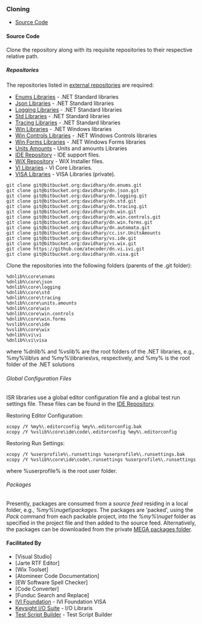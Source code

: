 ### Cloning

* [Source Code](#Source-Code)

<a name="Source-Code"></a>
#### Source Code
Clone the repository along with its requisite repositories to their respective relative path.

##### Repositories
The repositories listed in [external repositories] are required:
* [Enums Libraries] - .NET Standard libraries
* [Json Libraries] - .NET Standard libraries
* [Logging Libraries] - .NET Standard libraries
* [Std Libraries] - .NET Standard libraries
* [Tracing Libraries] - .NET Standard libraries
* [Win Libraries] - .NET Windows libraries
* [Win Controls Libraries] - .NET Windows Controls libraries
* [Win Forms Libraries] - .NET Windows Forms libraries
* [Units Amounts] - Units and amounts Libraries
* [IDE Repository] - IDE support files.
* [WiX Repository] - WiX Installer files.
* [VI Libraries] - VI Core Libraries.
* [VISA Libraries] - VISA  Libraries (private).

```
git clone git@bitbucket.org:davidhary/dn.enums.git
git clone git@bitbucket.org:davidhary/dn.json.git
git clone git@bitbucket.org:davidhary/dn.logging.git
git clone git@bitbucket.org:davidhary/dn.std.git
git clone git@bitbucket.org:davidhary/dn.tracing.git
git clone git@bitbucket.org:davidhary/dn.win.git
git clone git@bitbucket.org:davidhary/dn.win.controls.git
git clone git@bitbucket.org:davidhary/dn.win.forms.git
git clone git@bitbucket.org:davidhary/dn.automata.git
git clone git@bitbucket.org:davidhary/cc.isr.UnitsAmounts
git clone git@bitbucket.org:davidhary/vs.ide.git
git clone git@bitbucket.org:davidhary/vs.wix.git
git clone https://github.com/atecoder/dn.vi.ivi.git
git clone git@bitbucket.org:davidhary/dn.visa.git
```

Clone the repositories into the following folders (parents of the .git folder):
```
%dnlib%\core\enums
%dnlib%\core\json
%dnlib%\core\logging
%dnlib%\core\std
%dnlib%\core\tracing
%dnlib%\core\units.amounts
%dnlib%\core\win
%dnlib%\core\win.controls
%dnlib%\core\win.forms
%vslib%\core\ide
%vslib%\core\wix
%dnlib%\vi\vi
%dnlib%\vi\visa
```
where %dnlib% and %vslib% are  the root folders of the .NET libraries, e.g., %my%\lib\vs 
and %my%\libraries\vs, respectively, and %my% is the root folder of the .NET solutions

###### Global Configuration Files
ISR libraries use a global editor configuration file and a global test run settings file. 
These files can be found in the [IDE Repository].

Restoring Editor Configuration:
```
xcopy /Y %my%\.editorconfig %my%\.editorconfig.bak
xcopy /Y %vslib%\core\ide\code\.editorconfig %my%\.editorconfig
```

Restoring Run Settings:
```
xcopy /Y %userprofile%\.runsettings %userprofile%\.runsettings.bak
xcopy /Y %vslib%\core\ide\code\.runsettings %userprofile%\.runsettings
```
where %userprofile% is the root user folder.

###### Packages
Presently, packages are consumed from a _source feed_ residing in a local folder, e.g., _%my%\nuget\packages_. 
The packages are 'packed', using the _Pack_ command from each packable project,
into the _%my%\nuget_ folder as specified in the project file and then
added to the source feed. Alternatively, the packages can be downloaded from the 
private [MEGA packages folder].

<a name="FacilitatedBy"></a>
#### Facilitated By
* [Visual Studio]
* [Jarte RTF Editor]
* [Wix Toolset]
* [Atomineer Code Documentation]
* [EW Software Spell Checker]
* [Code Converter]
* [Funduc Search and Replace]
* [IVI Foundation] - IVI Foundation VISA
* [Keysight I/O Suite] - I/O Libraris
* [Test Script Builder] - Test Script Builder


[MEGA packages folder]: https://mega.nz/folder/KEcVxC5a#GYnmvMcwP4yI4tsocD31Pg
[Enums Libraries]: https://bitbucket.org/davidhary/dn.enums
[Json Libraries]: https://bitbucket.org/davidhary/dn.json
[Logging Libraries]: https://bitbucket.org/davidhary/dn.logging
[Std Libraries]: https://bitbucket.org/davidhary/dn.std
[Tracing Libraries]: https://bitbucket.org/davidhary/dn.tracing
[Win Libraries]: https://bitbucket.org/davidhary/dn.win
[Win Controls Libraries]: https://bitbucket.org/davidhary/dn.win.controls
[Win Forms Libraries]: https://bitbucket.org/davidhary/dn.win.forms
[Units Amounts]: https://www.github.com/atrcoder/units-amounts
[VI Libraries]: https://www.github.com/atecoder/dn.vi.ivi
[VISA Libraries]: https://www.bitbucket.org/davidhary/dn.visa
[TSP Support Framework]: https://www.github.com/atecoder/tsp.1.core
[TSP TTM Framework]: https://www.github.com/atecoder/tsp.1.ttm
[TSP Support Framework]: https://www.github.com/atecoder/tsp.1.core

[IVI Foundation]: https://www.ivifoundation.org
[IVI Foundation]: http://www.ivifoundation.org
[Keysight I/O Suite]: https://www.keysight.com/en/pd-1985909/io-libraries-suite
[NI VISA]: https://www.ni.com/en-us/support/downloads/drivers/download.ni-visa.html#346210
[Test Script Builder]: https://www.tek.com/keithley-test-script-builder
[Microsoft .NET Framework]: https://dotnet.microsoft.com/download

[external repositories]: ExternalReposCommits.csv
[IDE Repository]: https://www.bitbucket.org/davidhary/vs.ide
[WiX Repository]: https://www.bitbucket.org/davidhary/vs.wix
